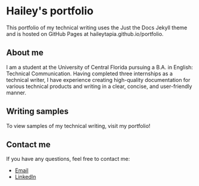 # Hailey's portfolio

This portfolio of my technical writing uses the Just the Docs Jekyll theme and is  hosted on GitHub Pages at haileytapia.github.io/portfolio.

## About me

I am a student at the University of Central Florida pursuing a B.A. in English: Technical Communication. Having completed three internships as a technical writer, I have experience creating high-quality documentation for various technical products and writing in a clear, concise, and user-friendly manner.

## Writing samples

To view samples of my technical writing, visit my portfolio!

## Contact me

If you have any questions, feel free to contact me:

*   [Email](mailto:ha596784@ucf.edu)
*   [LinkedIn](https://www.linkedin.com/in/haileytapia/)

